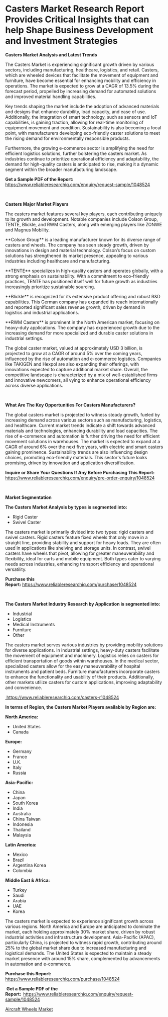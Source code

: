 <p><h1>Casters Market Research Report Provides Critical Insights that can help Shape Business Development and Investment Strategies</h1></p><p><strong>Casters Market Analysis and Latest Trends</strong></p>
<p><p>The Casters Market is experiencing significant growth driven by various sectors, including manufacturing, healthcare, logistics, and retail. Casters, which are wheeled devices that facilitate the movement of equipment and furniture, have become essential for enhancing mobility and efficiency in operations. The market is expected to grow at a CAGR of 13.5% during the forecast period, propelled by increasing demand for automated solutions and improved material handling capabilities.</p><p>Key trends shaping the market include the adoption of advanced materials and designs that enhance durability, load capacity, and ease of use. Additionally, the integration of smart technology, such as sensors and IoT capabilities, is gaining traction, allowing for real-time monitoring of equipment movement and condition. Sustainability is also becoming a focal point, with manufacturers developing eco-friendly caster solutions to meet the rising demand for environmentally responsible products.</p><p>Furthermore, the growing e-commerce sector is amplifying the need for efficient logistics solutions, further bolstering the casters market. As industries continue to prioritize operational efficiency and adaptability, the demand for high-quality casters is anticipated to rise, making it a dynamic segment within the broader manufacturing landscape.</p></p>
<p><strong>Get a Sample PDF of the Report:&nbsp;</strong> <a href="https://www.reliableresearchiq.com/enquiry/request-sample/1048524?utm_campaign=2132&utm_medium=2&utm_source=Github&utm_content=ia&utm_term=18022025&utm_id=casters">https://www.reliableresearchiq.com/enquiry/request-sample/1048524</a></p>
<p>&nbsp;</p>
<p><strong>Casters Major Market Players</strong></p>
<p><p>The casters market features several key players, each contributing uniquely to its growth and development. Notable companies include Colson Group, TENTE, Blickle, and RWM Casters, along with emerging players like ZONWE and Magnus Mobility.</p><p>**Colson Group** is a leading manufacturer known for its diverse range of casters and wheels. The company has seen steady growth, driven by innovations in design and material technology. Colson’s focus on custom solutions has strengthened its market presence, appealing to various industries including healthcare and manufacturing.</p><p>**TENTE** specializes in high-quality casters and operates globally, with a strong emphasis on sustainability. With a commitment to eco-friendly practices, TENTE has positioned itself well for future growth as industries increasingly prioritize sustainable sourcing.</p><p>**Blickle** is recognized for its extensive product offering and robust R&D capabilities. This German company has expanded its reach internationally and reported significant sales revenue growth, driven by demand in logistics and industrial applications.</p><p>**RWM Casters** is prominent in the North American market, focusing on heavy-duty applications. The company has experienced growth due to the increasing demand for more specialized and durable caster solutions in industrial settings.</p><p>The global caster market, valued at approximately USD 3 billion, is projected to grow at a CAGR of around 5% over the coming years, influenced by the rise of automation and e-commerce logistics. Companies like TAKIGEN and Hexpol are also expanding their offerings, with innovations expected to capture additional market share. Overall, the competitive landscape is characterized by a mix of well-established firms and innovative newcomers, all vying to enhance operational efficiency across diverse applications.</p></p>
<p>&nbsp;</p>
<p><strong>What Are The Key Opportunities For Casters Manufacturers?</strong></p>
<p><p>The global casters market is projected to witness steady growth, fueled by increasing demand across various sectors such as manufacturing, logistics, and healthcare. Current market trends indicate a shift towards advanced materials and technologies, enhancing durability and load capacities. The rise of e-commerce and automation is further driving the need for efficient movement solutions in warehouses. The market is expected to expand at a CAGR of around 6% over the next five years, with electric and smart casters gaining prominence. Sustainability trends are also influencing design choices, promoting eco-friendly materials. This sector's future looks promising, driven by innovation and application diversification.</p></p>
<p><strong>Inquire or Share Your Questions If Any Before Purchasing This Report:</strong> <a href="https://www.reliableresearchiq.com/enquiry/pre-order-enquiry/1048524?utm_campaign=2132&utm_medium=2&utm_source=Github&utm_content=ia&utm_term=18022025&utm_id=casters">https://www.reliableresearchiq.com/enquiry/pre-order-enquiry/1048524</a></p>
<p>&nbsp;</p>
<p><strong>Market Segmentation</strong></p>
<p><strong>The Casters Market Analysis by types is segmented into:</strong></p>
<p><ul><li>Rigid Caster</li><li>Swivel Caster</li></ul></p>
<p><p>The casters market is primarily divided into two types: rigid casters and swivel casters. Rigid casters feature fixed wheels that only move in a straight line, providing stability and support for heavy loads. They are often used in applications like shelving and storage units. In contrast, swivel casters have wheels that pivot, allowing for greater maneuverability and flexibility, ideal for carts and mobile equipment. Both types cater to varying needs across industries, enhancing transport efficiency and operational versatility.</p></p>
<p><strong>Purchase this Report:&nbsp;</strong><a href="https://www.reliableresearchiq.com/purchase/1048524?utm_campaign=2132&utm_medium=2&utm_source=Github&utm_content=ia&utm_term=18022025&utm_id=casters">https://www.reliableresearchiq.com/purchase/1048524</a></p>
<p>&nbsp;</p>
<p><strong>The Casters Market Industry Research by Application is segmented into:</strong></p>
<p><ul><li>Industrial</li><li>Logistics</li><li>Medical Instruments</li><li>Furniture</li><li>Other</li></ul></p>
<p><p>The casters market serves various industries by providing mobility solutions for diverse applications. In industrial settings, heavy-duty casters facilitate the movement of equipment and machinery. Logistics relies on casters for efficient transportation of goods within warehouses. In the medical sector, specialized casters allow for the easy maneuverability of hospital instruments and patient beds. Furniture manufacturers incorporate casters to enhance the functionality and usability of their products. Additionally, other markets utilize casters for custom applications, improving adaptability and convenience.</p></p>
<p><a href="https://www.reliableresearchiq.com/casters-r1048524?utm_campaign=2132&utm_medium=2&utm_source=Github&utm_content=ia&utm_term=18022025&utm_id=casters">&nbsp;https://www.reliableresearchiq.com/casters-r1048524</a></p>
<p><strong>In terms of Region, the Casters Market Players available by Region are:</strong></p>
<p>
    <p> <strong> North America: </strong>
        <ul>
            <li>United States</li>
            <li>Canada</li>
        </ul>
        </p> 
    <p> <strong> Europe: </strong>
        <ul>
            <li>Germany</li>
            <li>France</li>
            <li>U.K.</li>
            <li>Italy</li>
            <li>Russia</li>
        </ul>
        </p> 
    <p> <strong> Asia-Pacific: </strong>
        <ul>
            <li>China</li>
            <li>Japan</li>
            <li>South Korea</li>
            <li>India</li>
            <li>Australia</li>
            <li>China Taiwan</li>
            <li>Indonesia</li>
            <li>Thailand</li>
            <li>Malaysia</li>
        </ul>
        </p> 
    <p> <strong> Latin America: </strong>
        <ul>
            <li>Mexico</li>
            <li>Brazil</li>
            <li>Argentina Korea</li>
            <li>Colombia</li>
        </ul>
        </p> 
    <p> <strong> Middle East & Africa: </strong>
        <ul>
            <li>Turkey</li>
            <li>Saudi</li>
            <li>Arabia</li>
            <li>UAE</li>
            <li>Korea</li>
        </ul>
    </p>
    </p>
<p><p>The casters market is expected to experience significant growth across various regions. North America and Europe are anticipated to dominate the market, each holding approximately 30% market share, driven by robust industrial activities and infrastructure development. Asia-Pacific (APAC), particularly China, is projected to witness rapid growth, contributing around 25% to the global market share due to increased manufacturing and logistical demands. The United States is expected to maintain a steady market presence with around 15% share, complemented by advancements in automation and e-commerce.</p></p>
<p><strong>Purchase this Report: </strong><a href="https://www.reliableresearchiq.com/purchase/1048524?utm_campaign=2132&utm_medium=2&utm_source=Github&utm_content=ia&utm_term=18022025&utm_id=casters">https://www.reliableresearchiq.com/purchase/1048524</a></p>
<p>&nbsp;<strong>Get a Sample PDF of the Report:&nbsp;&nbsp;</strong><a href="https://www.reliableresearchiq.com/enquiry/request-sample/1048524?utm_campaign=2132&utm_medium=2&utm_source=Github&utm_content=ia&utm_term=18022025&utm_id=casters">https://www.reliableresearchiq.com/enquiry/request-sample/1048524</a></p>
<p><strong></strong></p>
<p><p><a href="https://github.com/MonroeBullock54/Market-Research-Report-List-1/blob/main/aircraft-wheels-market.md?utm_campaign=2132&utm_medium=2&utm_source=Github&utm_content=ia&utm_term=18022025&utm_id=casters">Aircraft Wheels Market</a></p></p>